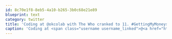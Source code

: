 ```yaml
---
id: 8c70e1f8-8eb5-4a10-b265-3b0c68e21e89
blueprint: text
category: twitter
title: 'Coding at @okcolab with The Who cranked to 11. #GettingMyMoneysWorth'
caption: 'Coding at <span class="username username_linked">@<a href="https://twitter.com/okcolab" title="Okanagan coLab">okcolab</a></span> with The Who cranked to 11. <span class="hashtag hashtag_local">#<a href="http://tweettemp.darylchymko.ca/?tag=gettingmymoneysworth">GettingMyMoneysWorth</a>'
---
```

